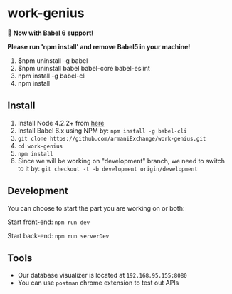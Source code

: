 # work-genius

:rocket: **Now  with [Babel 6](https://github.com/babel/babel) support!**

**Please run 'npm install' and remove Babel5 in your machine!**

1. $npm uninstall -g babel
2. $npm uninstall babel babel-core babel-eslint
3. npm install -g babel-cli
4. npm install

## Install
1. Install Node 4.2.2+ from [here](https://nodejs.org/en/])
2. Install Babel 6.x using NPM by: `npm install -g babel-cli`
3. `git clone https://github.com/armaniExchange/work-genius.git`
4. `cd work-genius`
5. `npm install`
6. Since we will be working on "development" branch, we need to switch to it by: `git checkout -t -b development origin/development`


## Development
You can choose to start the part you are working on or both:

Start front-end: `npm run dev`

Start back-end: `npm run serverDev`

## Tools
- Our database visualizer is located at `192.168.95.155:8080`
- You can use `postman` chrome extension to test out APIs
